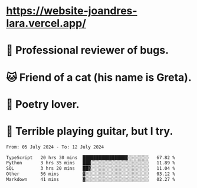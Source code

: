 # https://website-joandres-lara.vercel.app/
# 🐛 Professional reviewer of bugs.
# 🐱 Friend of a cat (his name is Greta).
# 📜 Poetry lover.
# 🎸 Terrible playing guitar, but I try.

<!--START_SECTION:waka-->

```txt
From: 05 July 2024 - To: 12 July 2024

TypeScript   20 hrs 30 mins  █████████████████░░░░░░░░   67.82 %
Python       3 hrs 35 mins   ███░░░░░░░░░░░░░░░░░░░░░░   11.89 %
SQL          3 hrs 20 mins   ██▓░░░░░░░░░░░░░░░░░░░░░░   11.04 %
Other        56 mins         ▓░░░░░░░░░░░░░░░░░░░░░░░░   03.12 %
Markdown     41 mins         ▓░░░░░░░░░░░░░░░░░░░░░░░░   02.27 %
```

<!--END_SECTION:waka-->
